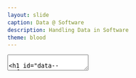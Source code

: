 ```yaml
---
layout: slide
caption: Data @ Software
description: Handling Data in Software
theme: blood
---
```


<section data-markdown data-separator="===" data-separator-vertical="^---$">
  <textarea data-template>

# Data @ Software

===
## Data Models & Query Languages

===
### Data Models

- Relational Model
  - Edgar Codd: "Data is organized into relations (called _tables_ in SQL),
    where each relation is an unordered collection of tuples (_rows_ in SQL)."
  - **schema-on-write**
- Document Model
  - **schema-on-read**
- Graph-based Model

===
### SQL vs NoSQL

- Drivers for NoSQL
  - Greater scalability than relational databases
  - Specialized query operations
  - Dynamic and expressive data model
- **Polyglot persistence** - use both SQL & NoSQL alongside

===
### Sample Model (1/4)

- In relational model, entities are mapped to tables
- In document model, it can be contained in a JSON
  - The relations are **local** to _User_ entity
  - A user can be fetched by one query
- Any `1-to-*` relation shows a tree structure

![resume-class-diagram](/assets/images/slides/data/resume-class-diagram01.png)

---
### Sample Model (2/4)

- We don't want to repeat _Industry_ & _Region_ (normalization)
- Refactor `Education` & `Position` (adding two more `*-to-1` relations)
- Now, only `Education`, `Postion`, and `ContactInfo` are _local_ to `User` 

![resume-class-diagram](/assets/images/slides/data/resume-class-diagram02.png)

---
### Sample Model (3/4)
So in document model
- `*-to-1`
  - Not fit nicely, need _implicit_ joins
  - Usually no join support, such as MongoDB, needs multiple queries (_RethinkDB_ supports)
  - **Data has a tendency of becoming more interconnected as features are added to applications**
- `1-to-*`
  - Perfect
  - Fetched by single query

---
### Sample Model (4/4)

![resume-m-2-m](/assets/images/slides/data/resume-m2m-rels.png)

- Data within each dotted rectangle can be grouped into one document
- References to _organizations_, _schools_, and other _users_ require joins when queried

===
#### Hierarchical vs Network Model (1/2)

- Start data from a root record
- Hierarchical
  - _CODASYL_ Model
  - Tree structure, every record has exactly one parent
  - A query in CODASYL: moving a cursor through the database by iterating over lists of records and following _access paths_
  - Similar to document model: storing nested records

---
#### Hierarchical vs Network Model (2/2)

- Network
  - A record could have multiple parents
  - Links between records are not foreign keys

===
### Data Locality

- Document Model - a JSON has the data and its nested elements in one fetch
- Oracle multi-table index cluster tables
- Column family in the Bigtable model such as Cassandra & HBase

===
### Query Languages - SQL

- Declarative lang
  - You define _what_ to want
  - But _how_ to achieve the goal is up to the database system’s query optimizer
- Can be executed in parallel

```sql
SELECT
  date_trunc('month', observation_timestamp) AS observ_month,
  sum(num_animals) AS total_animals
FROM observations
WHERE family = 'Sharks'
GROUP BY observ_month
```

---
### Query Languages - MapReduce (1/3)

- A programming model for processing large amounts of data in bulk across many machines
- Available in MongoDB and CouchDB
- `map` known as _collect_, and `reduce` known as _fold_ or _inject_
- Writing two carefully coordinated functions, which is often harder than writing a single query

---
### Query Languages - MapReduce (2/3)

```js
db.observations.mapReduce(
    function map() {
        var year = this.observationTimestamp.getFullYear();
        var month = this.observationTimestamp.getMonth() + 1;
        emit(year + "-" + month, this.numAnimals);
    },
    function reduce(key, values) {
        return Array.sum(values);
		},
    {
        query: { family: "Sharks" },
        out: "monthlySharkReport"
    }
);
```

---
### Query Languages - MapReduce (3/3)
- MongoDB Solution: _aggregation pipeline_

```js
db.observations.aggregate([
    { $match: { family: "Sharks" } },
    { $group: {
        _id: {
            year: { $year: "$observationTimestamp" },
            month: { $month: "$observationTimestamp" }
        },
        totalAnimals: { $sum: "$numAnimals" }
    } }
]);
```

===
### Graph-Like Data Model

- If many-to-many relationships are very common in your data
- Types
  - Property graph model (e.g Neo4j, InfiniteGraph)
  - Triple-store model
- Declarative query languages
  - Cypher
  - SPARQL
  - Datalog

===
## Storage & Retrieval

===
### Simple Key-Value Store

```shell
# O(1) - append
db_set () {
  echo "$1,$2" >> database
}

# O(n) - fetch
db_get () {
  # 'tail -n 1' fetch latest key
  grep "^$1," database | sed -e "s/^$1,//" | tail -n 1
}

db_set 12 '{"name":"London","attractions":["London Eye"]}'
db_get 12
# OUTPUT: {"name":"London","attractions":["London Eye"]}
```

---
### Log-file Data Store

- Pros
  - Append-only sequence of records
  - Fast write data `db-set`
- Cons
  - Slow read data `db-get`, O(n) lookup -> we should use _index_
  - Large data file -> solutions are _segmentation_ & _compaction_ 

---
#### Segmentation, Compaction & Merge

- **Segmentation** - create a new log file based on specific size limit
- **Compaction** - throwing away duplicate keys with the most recent update for each key

![Segmentation, Compaction & Merge](/assets/images/slides/data/seg-compac-merge.png)

---
### Index

- Pros
  - **Well-chosen** indexes speed up read queries
- Cons
  - Every index slows down writes

---
### Hash Index

- Using an in-memory hash map where every key is mapped to a byte offset in the data file
- Example _Bitcask_ in _Riak_
- This structure is suitable when the value for each key is updated frequently (e.g. the value is a counter)
- It must fit in memory, so not suitable for very large number of keys.
- Range queries are not efficient.

---
### Real Projects Issues

- **File format** - using binary instead of CSV
- **Deleting Records** - append the key with _tombstone_ mark, later discard on merge
- **Crash recovery** - storing a snapshot of in-memory hash index on disk 
- **Partially written records** - using checksums to ignore corrupted data
- **Concurrency control**
  - Only one thread to write data
  - Multiple threads to read concurrently

===
### SSTables

- **SSTable** = Sorted String Table
- Store key-value pairs _sorted by key_
  - Merge segment files like _mergesort_
  - Same key in multiple segments, get the value from the most recent segment
- No need to keep an index of all the keys in memory
  - Find a range in index
  - Scan sorted keys inside the range in the data file

---
### SSTables - Sample

![SSTable on Disk](/assets/images/slides/data/sstable-on-disk.png)

- Looking for _handiwork_
  - In index, it is between _handbag_ & _handsome_
  - Scan in data file inside the range

---
### SSTables - Sparse Index

![SSTable on Disk](/assets/images/slides/data/sstable-on-disk.png)
- One key for every few kilobytes of segment file is sufficient
  - Group those records into a block and compress it before writing it to disk

---
### SSTables - Process (1/2)

- On write, add record to an in-memory balanced tree, called _memtable_.
- When the memtable reaches to a size limit, flush it to disk as an SSTable file as the most recent segment.
  - While the SSTable is being written out to disk, writes can continue to a new memtable instance.

---
### SSTables - Process (2/2)

- On read, first try to find the key in the memtable, then in the most recent on-disk segment, and then older ones.
- From time to time, run a merging and compaction process in the background.
- To avoid crash, we can keep a separate log on disk to which every write is immediately appended not in sorted order.
  - The log file will be truncated after flushing the memtable to an SSTable.

===
### LSM-tree

- LSM-tree = Log-Structured Merge-Tree
- Used in _LevelDB_ and _RocksDB_
- Storage engines based on merging and compacting of sorted files
- In Lucene, mapping from term to postings list (list of IDs of all the documents) is kept in SSTable-like sorted files, which are merged in the background as needed.


  </textarea>
</section>